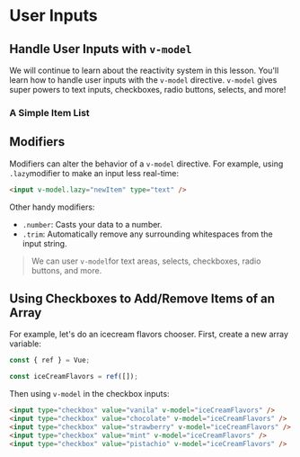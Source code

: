 # User Inputs

## Handle User Inputs with `v-model`

We will continue to learn about the reactivity system in this lesson. You'll learn how to handle user inputs with the `v-model` directive. `v-model` gives super powers to text inputs, checkboxes, radio buttons, selects, and more!

<div class="vue-interactive-solution" data-solution-id="list" data-vue-app-script="app.js">
    <h3>A Simple Item List</h3>
    <div class="solution-container"></div>
</div>

## Modifiers

Modifiers can alter the behavior of a `v-model` directive. For example, using `.lazy`modifier to make an input less real-time:

```html
<input v-model.lazy="newItem" type="text" />
```

Other handy modifiers:

- `.number`: Casts your data to a number.
- `.trim`: Automatically remove any surrounding whitespaces from the input string.

> We can user `v-model`for text areas, selects, checkboxes, radio buttons, and more.

## Using Checkboxes to Add/Remove Items of an Array

For example, let's do an icecream flavors chooser. First, create a new array variable:

```javascript
const { ref } = Vue;

const iceCreamFlavors = ref([]);
```

Then using `v-model` in the checkbox inputs:

```html
<input type="checkbox" value="vanila" v-model="iceCreamFlavors" />
<input type="checkbox" value="chocolate" v-model="iceCreamFlavors" />
<input type="checkbox" value="strawberry" v-model="iceCreamFlavors" />
<input type="checkbox" value="mint" v-model="iceCreamFlavors" />
<input type="checkbox" value="pistachio" v-model="iceCreamFlavors" />
```
